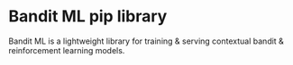 # Bandit ML pip library

Bandit ML is a lightweight library for training & serving contextual bandit & reinforcement learning models.
